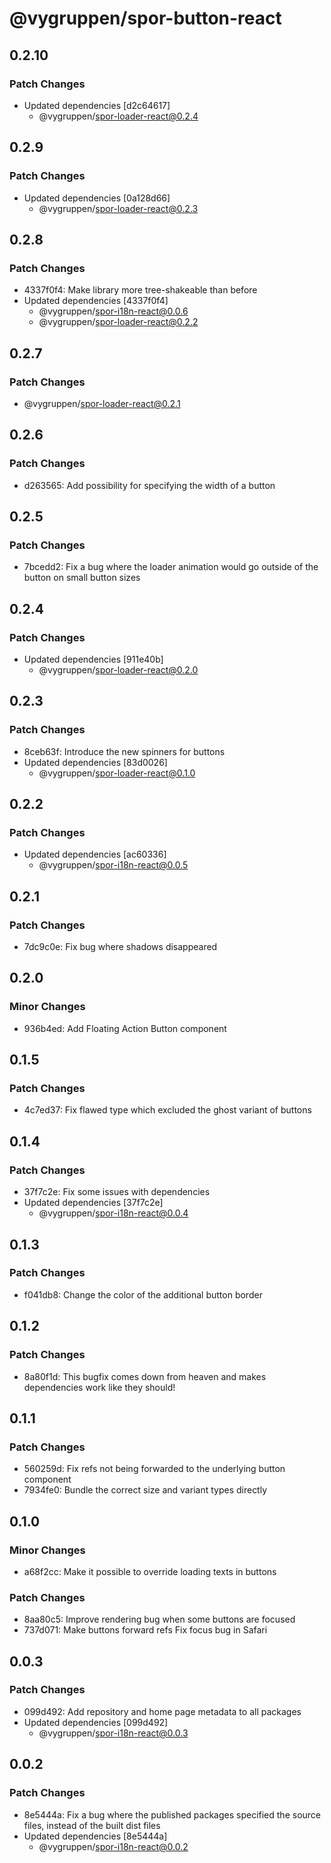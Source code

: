# @vygruppen/spor-button-react

## 0.2.10

### Patch Changes

- Updated dependencies [d2c64617]
  - @vygruppen/spor-loader-react@0.2.4

## 0.2.9

### Patch Changes

- Updated dependencies [0a128d66]
  - @vygruppen/spor-loader-react@0.2.3

## 0.2.8

### Patch Changes

- 4337f0f4: Make library more tree-shakeable than before
- Updated dependencies [4337f0f4]
  - @vygruppen/spor-i18n-react@0.0.6
  - @vygruppen/spor-loader-react@0.2.2

## 0.2.7

### Patch Changes

- @vygruppen/spor-loader-react@0.2.1

## 0.2.6

### Patch Changes

- d263565: Add possibility for specifying the width of a button

## 0.2.5

### Patch Changes

- 7bcedd2: Fix a bug where the loader animation would go outside of the button on small button sizes

## 0.2.4

### Patch Changes

- Updated dependencies [911e40b]
  - @vygruppen/spor-loader-react@0.2.0

## 0.2.3

### Patch Changes

- 8ceb63f: Introduce the new spinners for buttons
- Updated dependencies [83d0026]
  - @vygruppen/spor-loader-react@0.1.0

## 0.2.2

### Patch Changes

- Updated dependencies [ac60336]
  - @vygruppen/spor-i18n-react@0.0.5

## 0.2.1

### Patch Changes

- 7dc9c0e: Fix bug where shadows disappeared

## 0.2.0

### Minor Changes

- 936b4ed: Add Floating Action Button component

## 0.1.5

### Patch Changes

- 4c7ed37: Fix flawed type which excluded the ghost variant of buttons

## 0.1.4

### Patch Changes

- 37f7c2e: Fix some issues with dependencies
- Updated dependencies [37f7c2e]
  - @vygruppen/spor-i18n-react@0.0.4

## 0.1.3

### Patch Changes

- f041db8: Change the color of the additional button border

## 0.1.2

### Patch Changes

- 8a80f1d: This bugfix comes down from heaven and makes dependencies work like they should!

## 0.1.1

### Patch Changes

- 560259d: Fix refs not being forwarded to the underlying button component
- 7934fe0: Bundle the correct size and variant types directly

## 0.1.0

### Minor Changes

- a68f2cc: Make it possible to override loading texts in buttons

### Patch Changes

- 8aa80c5: Improve rendering bug when some buttons are focused
- 737d071: Make buttons forward refs
  Fix focus bug in Safari

## 0.0.3

### Patch Changes

- 099d492: Add repository and home page metadata to all packages
- Updated dependencies [099d492]
  - @vygruppen/spor-i18n-react@0.0.3

## 0.0.2

### Patch Changes

- 8e5444a: Fix a bug where the published packages specified the source files, instead of the built dist files
- Updated dependencies [8e5444a]
  - @vygruppen/spor-i18n-react@0.0.2
